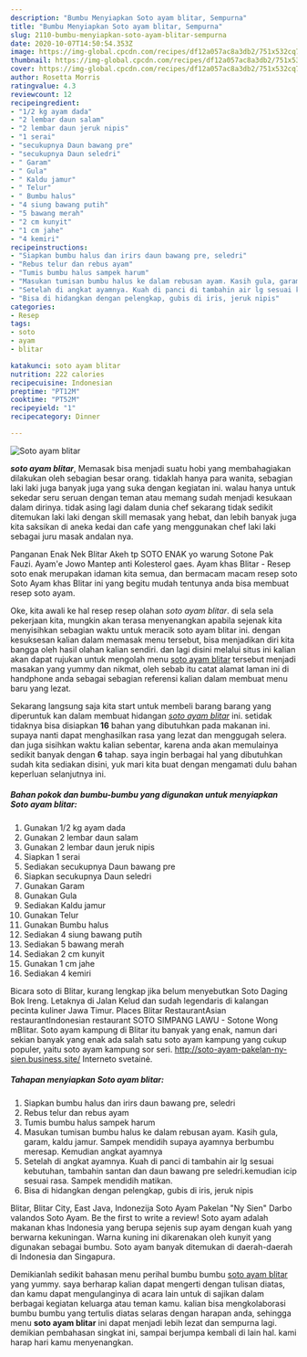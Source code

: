 ```yaml
---
description: "Bumbu Menyiapkan Soto ayam blitar, Sempurna"
title: "Bumbu Menyiapkan Soto ayam blitar, Sempurna"
slug: 2110-bumbu-menyiapkan-soto-ayam-blitar-sempurna
date: 2020-10-07T14:50:54.353Z
image: https://img-global.cpcdn.com/recipes/df12a057ac8a3db2/751x532cq70/soto-ayam-blitar-foto-resep-utama.jpg
thumbnail: https://img-global.cpcdn.com/recipes/df12a057ac8a3db2/751x532cq70/soto-ayam-blitar-foto-resep-utama.jpg
cover: https://img-global.cpcdn.com/recipes/df12a057ac8a3db2/751x532cq70/soto-ayam-blitar-foto-resep-utama.jpg
author: Rosetta Morris
ratingvalue: 4.3
reviewcount: 12
recipeingredient:
- "1/2 kg ayam dada"
- "2 lembar daun salam"
- "2 lembar daun jeruk nipis"
- "1 serai"
- "secukupnya Daun bawang pre"
- "secukupnya Daun seledri"
- " Garam"
- " Gula"
- " Kaldu jamur"
- " Telur"
- " Bumbu halus"
- "4 siung bawang putih"
- "5 bawang merah"
- "2 cm kunyit"
- "1 cm jahe"
- "4 kemiri"
recipeinstructions:
- "Siapkan bumbu halus dan irirs daun bawang pre, seledri"
- "Rebus telur dan rebus ayam"
- "Tumis bumbu halus sampek harum"
- "Masukan tumisan bumbu halus ke dalam rebusan ayam. Kasih gula, garam, kaldu jamur. Sampek mendidih supaya ayamnya berbumbu meresap. Kemudian angkat ayamnya"
- "Setelah di angkat ayamnya. Kuah di panci di tambahin air lg sesuai kebutuhan, tambahin santan dan daun bawang pre seledri.kemudian icip sesuai rasa. Sampek mendidih matikan."
- "Bisa di hidangkan dengan pelengkap, gubis di iris, jeruk nipis"
categories:
- Resep
tags:
- soto
- ayam
- blitar

katakunci: soto ayam blitar 
nutrition: 222 calories
recipecuisine: Indonesian
preptime: "PT12M"
cooktime: "PT52M"
recipeyield: "1"
recipecategory: Dinner

---
```



![Soto ayam blitar](https://img-global.cpcdn.com/recipes/df12a057ac8a3db2/751x532cq70/soto-ayam-blitar-foto-resep-utama.jpg)

<b><i>soto ayam blitar</i></b>, Memasak bisa menjadi suatu hobi yang membahagiakan dilakukan oleh sebagian besar orang. tidaklah hanya para wanita, sebagian laki laki juga banyak juga yang suka dengan kegiatan ini. walau hanya untuk sekedar seru seruan dengan teman atau memang sudah menjadi kesukaan dalam dirinya. tidak asing lagi dalam dunia chef sekarang tidak sedikit ditemukan laki laki dengan skill memasak yang hebat, dan lebih banyak juga kita saksikan di aneka kedai dan cafe yang menggunakan chef laki laki sebagai juru masak andalan nya.

Panganan Enak Nek Blitar Akeh tp SOTO ENAK yo warung Sotone Pak Fauzi. Ayam&#39;e Jowo Mantep anti Kolesterol gaes. Ayam khas Blitar - Resep soto enak merupakan idaman kita semua, dan bermacam macam resep soto Soto Ayam khas Blitar ini yang begitu mudah tentunya anda bisa membuat resep soto ayam.

Oke, kita awali ke hal resep resep olahan <i>soto ayam blitar</i>. di sela sela pekerjaan kita, mungkin akan terasa menyenangkan apabila sejenak kita menyisihkan sebagian waktu untuk meracik soto ayam blitar ini. dengan kesuksesan kalian dalam memasak menu tersebut, bisa menjadikan diri kita bangga oleh hasil olahan kalian sendiri. dan lagi disini melalui situs ini kalian akan dapat rujukan untuk mengolah menu <u>soto ayam blitar</u> tersebut menjadi masakan yang yummy dan nikmat, oleh sebab itu catat alamat laman ini di handphone anda sebagai sebagian referensi kalian dalam membuat menu baru yang lezat.


Sekarang langsung saja kita start untuk membeli barang barang yang diperuntuk kan dalam membuat hidangan <u><i>soto ayam blitar</i></u> ini. setidak tidaknya bisa disiapkan <b>16</b> bahan yang dibutuhkan pada makanan ini. supaya nanti dapat menghasilkan rasa yang lezat dan menggugah selera. dan juga sisihkan waktu kalian sebentar, karena anda akan memulainya sedikit banyak dengan <b>6</b> tahap. saya ingin berbagai hal yang dibutuhkan sudah kita sediakan disini, yuk mari kita buat dengan mengamati dulu bahan keperluan selanjutnya ini.

<!--inarticleads1-->

##### Bahan pokok dan bumbu-bumbu yang digunakan untuk menyiapkan Soto ayam blitar:

1. Gunakan 1/2 kg ayam dada
1. Gunakan 2 lembar daun salam
1. Gunakan 2 lembar daun jeruk nipis
1. Siapkan 1 serai
1. Sediakan secukupnya Daun bawang pre
1. Siapkan secukupnya Daun seledri
1. Gunakan  Garam
1. Gunakan  Gula
1. Sediakan  Kaldu jamur
1. Gunakan  Telur
1. Gunakan  Bumbu halus
1. Sediakan 4 siung bawang putih
1. Sediakan 5 bawang merah
1. Sediakan 2 cm kunyit
1. Gunakan 1 cm jahe
1. Sediakan 4 kemiri


Bicara soto di Blitar, kurang lengkap jika belum menyebutkan Soto Daging Bok Ireng. Letaknya di Jalan Kelud dan sudah legendaris di kalangan pecinta kuliner Jawa Timur. Places Blitar RestaurantAsian restaurantIndonesian restaurant SOTO SIMPANG LAWU - Sotone Wong mBlitar. Soto ayam kampung di Blitar itu banyak yang enak, namun dari sekian banyak yang enak ada salah satu soto ayam kampung yang cukup populer, yaitu soto ayam kampung sor seri. http://soto-ayam-pakelan-ny-sien.business.site/ Interneto svetainė. 

<!--inarticleads2-->

##### Tahapan menyiapkan Soto ayam blitar:

1. Siapkan bumbu halus dan irirs daun bawang pre, seledri
1. Rebus telur dan rebus ayam
1. Tumis bumbu halus sampek harum
1. Masukan tumisan bumbu halus ke dalam rebusan ayam. Kasih gula, garam, kaldu jamur. Sampek mendidih supaya ayamnya berbumbu meresap. Kemudian angkat ayamnya
1. Setelah di angkat ayamnya. Kuah di panci di tambahin air lg sesuai kebutuhan, tambahin santan dan daun bawang pre seledri.kemudian icip sesuai rasa. Sampek mendidih matikan.
1. Bisa di hidangkan dengan pelengkap, gubis di iris, jeruk nipis


Blitar, Blitar City, East Java, Indonezija Soto Ayam Pakelan &#34;Ny Sien&#34; Darbo valandos Soto Ayam. Be the first to write a review! Soto ayam adalah makanan khas Indonesia yang berupa sejenis sup ayam dengan kuah yang berwarna kekuningan. Warna kuning ini dikarenakan oleh kunyit yang digunakan sebagai bumbu. Soto ayam banyak ditemukan di daerah-daerah di Indonesia dan Singapura. 

Demikianlah sedikit bahasan menu perihal bumbu bumbu <u>soto ayam blitar</u> yang yummy. saya berharap kalian dapat mengerti dengan tulisan diatas, dan kamu dapat mengulanginya di acara lain untuk di sajikan dalam berbagai kegiatan keluarga atau teman kamu. kalian bisa mengkolaborasi bumbu bumbu yang tertulis diatas selaras dengan harapan anda, sehingga menu <b>soto ayam blitar</b> ini dapat menjadi lebih lezat dan sempurna lagi. demikian pembahasan singkat ini, sampai berjumpa kembali di lain hal. kami harap hari kamu menyenangkan.

